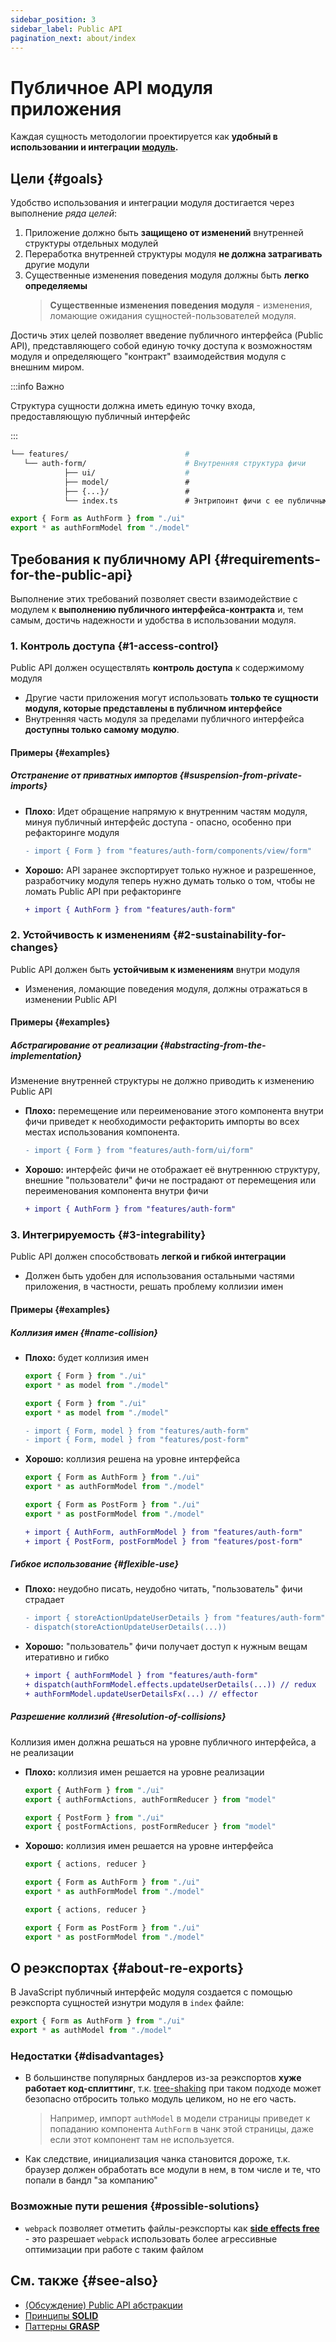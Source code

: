 ```yaml
---
sidebar_position: 3
sidebar_label: Public API
pagination_next: about/index
---
```


# Публичное API модуля приложения

Каждая сущность методологии проектируется как **удобный в использовании и интеграции [модуль][refs-glossary].**

## Цели {#goals}

Удобство использования и интеграции модуля достигается через выполнение *ряда целей*:

1. Приложение должно быть **защищено от изменений** внутренней структуры отдельных модулей
1. Переработка внутренней структуры модуля **не должна затрагивать** другие модули
1. Существенные изменения поведения модуля должны быть **легко определяемы**
    > **Существенные изменения поведения модуля** - изменения, ломающие ожидания сущностей-пользователей модуля.

Достичь этих целей позволяет введение публичного интерфейса (Public API), представляющего собой единую точку доступа к возможностям модуля и определяющего "контракт" взаимодействия модуля с внешним миром.

:::info Важно

Структура сущности должна иметь единую точку входа, предоставляющую публичный интерфейс

:::

```sh
└── features/                          # 
   └── auth-form/                      # Внутренняя структура фичи
            ├── ui/                    #
            ├── model/                 #
            ├── {...}/                 #
            └── index.ts               # Энтрипоинт фичи с ее публичным API
```

```ts title=**/**/index.ts
export { Form as AuthForm } from "./ui"
export * as authFormModel from "./model"
```

## Требования к публичному API {#requirements-for-the-public-api}

Выполнение этих требований позволяет свести взаимодействие с модулем к **выполнению публичного интерфейса-контракта** и, тем самым, достичь надежности и удобства в использовании модуля.

### 1. Контроль доступа {#1-access-control}

Public API должен осуществлять **контроль доступа** к содержимому модуля

- Другие части приложения могут использовать **только те сущности модуля, которые представлены в публичном интерфейсе**
- Внутренняя часть модуля за пределами публичного интерфейса **доступны только самому модулю**.

#### Примеры {#examples}

##### Отстранение от приватных импортов {#suspension-from-private-imports}

- **Плохо**: Идет обращение напрямую к внутренним частям модуля, минуя публичный интерфейс доступа - опасно, особенно при рефакторинге модуля

    ```diff
    - import { Form } from "features/auth-form/components/view/form"
    ```

- **Хорошо:** API заранее экспортирует только нужное и разрешенное, разработчику модуля теперь нужно думать только о том, чтобы не ломать Public API при рефакторинге

    ```diff
    + import { AuthForm } from "features/auth-form"
    ```

### 2. Устойчивость к изменениям {#2-sustainability-for-changes}

Public API должен быть **устойчивым к изменениям** внутри модуля

- Изменения, ломающие поведения модуля, должны отражаться в изменении Public API

#### Примеры {#examples}

##### Абстрагирование от реализации {#abstracting-from-the-implementation}

Изменение внутренней структуры не должно приводить к изменению Public API

- **Плохо:** перемещение или переименование этого компонента внутри фичи приведет к необходимости рефакторить импорты во всех местах использования компонента.

    ```diff
    - import { Form } from "features/auth-form/ui/form"
    ```

- **Хорошо:** интерфейс фичи не отображает её внутреннюю структуру, внешние "пользователи" фичи не пострадают от перемещения или переименования компонента внутри фичи

    ```diff
    + import { AuthForm } from "features/auth-form"
    ```

### 3. Интегрируемость {#3-integrability}

Public API должен способствовать **легкой и гибкой интеграции**

- Должен быть удобен для использования остальными частями приложения, в частности, решать проблему коллизии имен

#### Примеры {#examples}

##### Коллизия имен {#name-collision}

- **Плохо:** будет коллизия имен

    ```ts title=features/auth-form/index.ts
    export { Form } from "./ui"
    export * as model from "./model"
    ```

    ```ts title=features/post-form/index.ts
    export { Form } from "./ui"
    export * as model from "./model"
    ```

    ```diff
    - import { Form, model } from "features/auth-form"
    - import { Form, model } from "features/post-form"
    ```

- **Хорошо:** коллизия решена на уровне интерфейса

    ```ts title=features/auth-form/index.ts
    export { Form as AuthForm } from "./ui"
    export * as authFormModel from "./model"
    ```

    ```ts title=features/post-form/index.ts
    export { Form as PostForm } from "./ui"
    export * as postFormModel from "./model"
    ```

    ```diff
    + import { AuthForm, authFormModel } from "features/auth-form"
    + import { PostForm, postFormModel } from "features/post-form"
    ```

##### Гибкое использование {#flexible-use}

- **Плохо:** неудобно писать, неудобно читать, "пользователь" фичи страдает

    ```diff
    - import { storeActionUpdateUserDetails } from "features/auth-form"
    - dispatch(storeActionUpdateUserDetails(...))
    ```

- **Хорошо:** "пользователь" фичи получает доступ к нужным вещам итеративно и гибко

    ```diff
    + import { authFormModel } from "features/auth-form"
    + dispatch(authFormModel.effects.updateUserDetails(...)) // redux
    + authFormModel.updateUserDetailsFx(...) // effector
    ```

##### Разрешение коллизий {#resolution-of-collisions}

Коллизия имен должна решаться на уровне публичного интерфейса, а не реализации

- **Плохо:** коллизия имен решается на уровне реализации

    ```ts title=features/auth-form/index.ts
    export { AuthForm } from "./ui"
    export { authFormActions, authFormReducer } from "model"
    ```

    ```ts title=features/post-form/index.ts
    export { PostForm } from "./ui"
    export { postFormActions, postFormReducer } from "model"
    ```

- **Хорошо:** коллизия имен решается на уровне интерфейса

    ```ts title=features/auth-form/model.ts
    export { actions, reducer }
    ```

    ```ts title=features/auth-form/index.ts
    export { Form as AuthForm } from "./ui"
    export * as authFormModel from "./model"
    ```

     ```ts title=features/post-form/model.ts
    export { actions, reducer }
    ```

    ```ts title=features/post-form/index.ts
    export { Form as PostForm } from "./ui"
    export * as postFormModel from "./model"
    ```

## О реэкспортах {#about-re-exports}

В JavaScript публичный интерфейс модуля создается с помощью реэкспорта сущностей изнутри модуля в `index` файле:

```ts title=**/**/index.ts
export { Form as AuthForm } from "./ui"
export * as authModel from "./model"
```

### Недостатки {#disadvantages}

- В большинстве популярных бандлеров из-за реэкспортов **хуже работает код-сплиттинг**, т.к. [tree-shaking](https://webpack.js.org/guides/tree-shaking/) при таком подходе может безопасно отбросить только модуль целиком, но не его часть.
   > Например, импорт `authModel` в модели страницы приведет к попаданию компонента `AuthForm` в чанк этой страницы, даже если этот компонент там не используется.

- Как следствие, инициализация чанка становится дороже, т.к. браузер должен обработать все модули в нем, в том числе и те, что попали в бандл "за компанию"

### Возможные пути решения {#possible-solutions}

- `webpack` позволяет отметить файлы-реэкспорты как [**side effects free**](https://webpack.js.org/guides/tree-shaking/#mark-the-file-as-side-effect-free) - это разрешает `webpack` использовать более агрессивные оптимизации при работе с таким файлом

## См. также {#see-also}

- [(Обсуждение) Public API абстракции][disc-src]
- [Принципы **SOLID**][ext-solid]
- [Паттерны **GRASP**][ext-grasp]

[refs-glossary]: /docs/reference/units

[disc-src]: https://github.com/feature-sliced/documentation/discussions/41
[ext-solid]: https://ru.wikipedia.org/wiki/SOLID
[ext-grasp]: https://ru.wikipedia.org/wiki/GRASP
